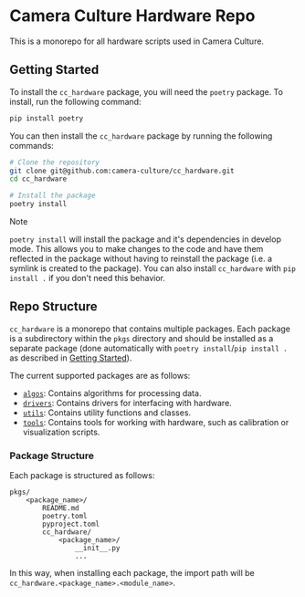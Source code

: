 # Camera Culture Hardware Repo

This is a monorepo for all hardware scripts used in Camera Culture.

## Getting Started

To install the `cc_hardware` package, you will need the `poetry` package.
To install, run the following command:

```bash
pip install poetry
```

You can then install the `cc_hardware` package by running the following commands:

```bash
# Clone the repository
git clone git@github.com:camera-culture/cc_hardware.git
cd cc_hardware

# Install the package
poetry install
```

> [!NOTE]
> `poetry install` will install the package and it's dependencies in develop mode.
> This allows you to make changes to the code and have them reflected in the package
> without having to reinstall the package (i.e. a symlink is created to the package).
> You can also install `cc_hardware` with `pip install .` if you don't need this
> behavior.

## Repo Structure

`cc_hardware` is a monorepo that contains multiple packages. Each package is a
subdirectory within the `pkgs` directory and should be installed as a separate package
(done automatically with `poetry install`/`pip install .` as described in
[Getting Started](#getting-started)).

The current supported packages are as follows:

- [`algos`](./pkgs/algos/README.md): Contains algorithms for processing data.
- [`drivers`](./pkgs/drivers/README.md): Contains drivers for interfacing with hardware.
- [`utils`](./pkgs/utils/README.md): Contains utility functions and classes.
- [`tools`](./pkgs/tools/README.md): Contains tools for working with hardware, such as
    calibration or visualization scripts.

### Package Structure

Each package is structured as follows:

```
pkgs/
    <package_name>/
        README.md
        poetry.toml
        pyproject.toml
        cc_hardware/
            <package_name>/
                __init__.py
                ...
```

In this way, when installing each package, the import path will be
`cc_hardware.<package_name>.<module_name>`.
